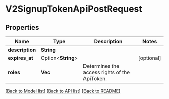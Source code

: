 # V2SignupTokenApiPostRequest

## Properties

Name | Type | Description | Notes
------------ | ------------- | ------------- | -------------
**description** | **String** |  | 
**expires_at** | Option<**String**> |  | [optional]
**roles** | **Vec<String>** | Determines the access rights of the ApiToken. | 

[[Back to Model list]](../README.md#documentation-for-models) [[Back to API list]](../README.md#documentation-for-api-endpoints) [[Back to README]](../README.md)


